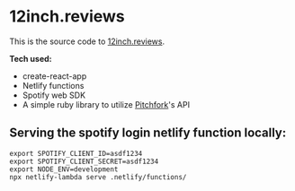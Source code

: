 # 12inch.reviews

This is the source code to [12inch.reviews][reviews].

**Tech used:**
* create-react-app
* Netlify functions
* Spotify web SDK
* A simple ruby library to utilize [Pitchfork][pf]'s API

[reviews]: https://12inch.reviews
[pf]: https://pitchfork.com

## Serving the spotify login netlify function locally:

```
export SPOTIFY_CLIENT_ID=asdf1234
export SPOTIFY_CLIENT_SECRET=asdf1234
export NODE_ENV=development
npx netlify-lambda serve .netlify/functions/
```



